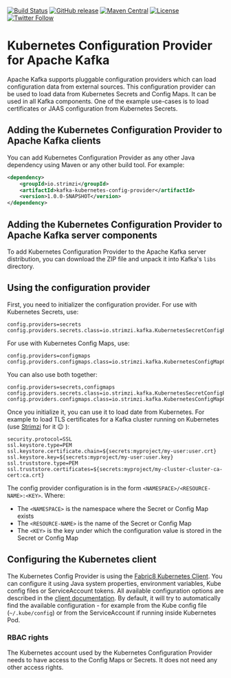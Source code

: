 [![Build Status](https://dev.azure.com/cncf/strimzi/_apis/build/status/kafka-kubernetes-config-provider?branchName=main)](https://dev.azure.com/cncf/strimzi/_build/latest?definitionId=31&branchName=main)
[![GitHub release](https://img.shields.io/github/release/strimzi/kafka-kubernetes-config-provider.svg)](https://github.com/strimzi/kafka-kubernetes-config-provider/releases/latest)
[![Maven Central](https://maven-badges.herokuapp.com/maven-central/io.strimzi/kafka-kubernetes-config-provider/badge.svg)](https://maven-badges.herokuapp.com/maven-central/io.strimzi/kafka-kubernetes-config-provider)
[![License](https://img.shields.io/badge/license-Apache--2.0-blue.svg)](http://www.apache.org/licenses/LICENSE-2.0)
[![Twitter Follow](https://img.shields.io/twitter/follow/strimziio.svg?style=social&label=Follow&style=for-the-badge)](https://twitter.com/strimziio)

# Kubernetes Configuration Provider for Apache Kafka

Apache Kafka supports pluggable configuration providers which can load configuration data from external sources.
This configuration provider can be used to load data from Kubernetes Secrets and Config Maps.
It can be used in all Kafka components.
One of the example use-cases is to load certificates or JAAS configuration from Kubernetes Secrets.

## Adding the Kubernetes Configuration Provider to Apache Kafka clients

You can add Kubernetes Configuration Provider as any other Java dependency using Maven or any other build tool.
For example:

```xml
<dependency>
    <groupId>io.strimzi</groupId>
    <artifactId>kafka-kubernetes-config-provider</artifactId>
    <version>1.0.0-SNAPSHOT</version>
</dependency>
```

## Adding the Kubernetes Configuration Provider to Apache Kafka server components

To add Kubernetes Configuration Provider to the Apache Kafka server distribution, you can download the ZIP file and unpack it into Kafka's `libs` directory.

## Using the configuration provider

First, you need to initializer the configuration provider.
For use with Kubernetes Secrets, use:

```properties
config.providers=secrets
config.providers.secrets.class=io.strimzi.kafka.KubernetesSecretConfigProvider
```

For use with Kubernetes Config Maps, use:

```properties
config.providers=configmaps
config.providers.configmaps.class=io.strimzi.kafka.KubernetesConfigMapConfigProvider
```

You can also use both together:

```properties
config.providers=secrets,configmaps
config.providers.secrets.class=io.strimzi.kafka.KubernetesSecretConfigProvider
config.providers.configmaps.class=io.strimzi.kafka.KubernetesConfigMapConfigProvider
```

Once you initialize it, you can use it to load date from Kubernetes.
For example to load TLS certificates for a Kafka cluster running on Kubernetes (use [Strimzi](https://strimzi.io) for it 😉 ): 

```properties
security.protocol=SSL
ssl.keystore.type=PEM
ssl.keystore.certificate.chain=${secrets:myproject/my-user:user.crt}
ssl.keystore.key=${secrets:myproject/my-user:user.key}
ssl.truststore.type=PEM
ssl.truststore.certificates=${secrets:myproject/my-cluster-cluster-ca-cert:ca.crt}
```

The config provider configuration is in the form `<NAMESPACE>/<RESOURCE-NAME>:<KEY>`.
Where:
* The `<NAMESPACE>` is the namespace where the Secret or Config Map exists
* The `<RESOURCE-NAME>` is the name of the Secret or Config Map
* The `<KEY>` is the key under which the configuration value is stored in the Secret or Config Map

## Configuring the Kubernetes client

The Kubernetes Config Provider is using the [Fabric8 Kubernetes Client](https://github.com/fabric8io/kubernetes-client).
You can configure it using Java system properties, environment variables, Kube config files or ServiceAccount tokens.
All available configuration options are described in the [client documentation](https://github.com/fabric8io/kubernetes-client#configuring-the-client).
By default, it will try to automatically find the available configuration - for example from the Kube config file (`~/.kube/config`) or from the ServiceAccount if running inside Kubernetes Pod.

### RBAC rights

The Kubernetes account used by the Kubernetes Configuration Provider needs to have access to the Config Maps or Secrets.
It does not need any other access rights.
